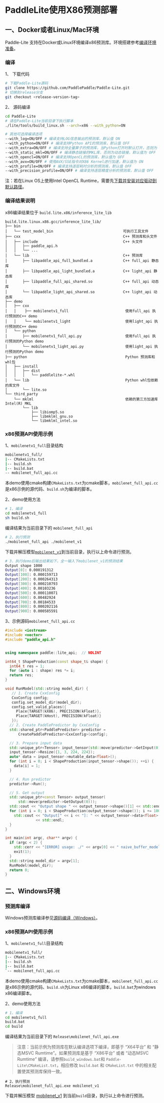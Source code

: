 # PaddleLite使用X86预测部署

## 一、Docker或者Linux/Mac环境

Paddle-Lite 支持在Docker或Linux环境编译x86预测库。环境搭建参考[编译环境准备](../source_compile/compile_env)。

### 编译

1、 下载代码
```bash
# 下载Paddle-Lite源码
git clone https://github.com/PaddlePaddle/Paddle-Lite.git
# 切换到release分支
git checkout <release-version-tag>
```

2、 源码编译

```bash
cd Paddle-Lite
# 请在Paddle-Lite当前目录下执行脚本
./lite/tools/build_linux.sh --arch=x86 --with_python=ON

# 其他可选择编译选项
--with_log=ON/OFF # 编译支持LOG信息输出的预测库，默认值 ON
--with_python=ON/OFF # 编译支持Python API的预测库，默认值 OFF
--with_extra=ON/OFF # 编译支持全量算子的预测库，当Python打开时默认打开，否则为 OFF
--with_static_mkl=ON/OFF # 编译静态链接的MKL库，否则为动态链接，默认值为 OFF
--with_opencl=ON/OFF # 编译支持OpenCL的预测库，默认值为 OFF
--with_avx=ON/OFF # 使用AVX/SSE指令对X86 Kernel进行加速，默认值为 ON
--with_profile=ON/OFF # 编译支持逐层耗时分析的预测库，默认值 OFF
--with_precision_profile=ON/OFF # 编译支持逐层精度分析的预测库，默认值 OFF
```

注：若在Linux OS上使用Intel OpenCL Runtime，需要先[下载并安装对应驱动到默认路径](https://software.intel.com/content/www/us/en/develop/articles/opencl-drivers.html)。

### 编译结果说明

x86编译结果位于 `build.lite.x86/inference_lite_lib`

```shell
build.lite.linux.x86.gcc/inference_lite_lib/
├── bin
│   └── test_model_bin                                可执行工具文件
├── cxx                                               C++ 预测库和头文件
│   ├── include                                       C++ 头文件
│   │   ├── paddle_api.h
│   │   └── ...
│   └── lib                                           C++ 预测库
│       ├── libpaddle_api_full_bundled.a              C++ full_api 静态库
│       ├── libpaddle_api_light_bundled.a             C++ light_api 静态库
│       ├── libpaddle_full_api_shared.so              C++ full_api 动态库
│       └── libpaddle_light_api_shared.so             C++ light_api 动态库
├── demo
│   ├── cxx
│   │    ├── mobilenetv1_full                          使用full_api 执行预测的C++ demo
│   │    └── mobilenetv1_light                         使用light_api 执行预测的C++ demo
│   └── python
│       ├── mobilenetv1_full_api.py                    使用full_api 执行预测的Python demo
│       └── mobilenetv1_light_api.py                   使用light_api 执行预测的Python demo
├── python                                             Python 预测库和whl包
│   ├── install
│   │   ├── dist
│   │   │   └── paddlelite-*.whl
│   └── lib                                            Python whl包依赖的库文件
│       └── lite.so
└── third_party
    └── mklml                                          依赖的第三方加速库Intel(R) MKL
        └── lib
            ├── libiomp5.so
            ├── libmklml_gnu.so
            └── libmklml_intel.so
```

### x86预测API使用示例

1、`mobilenetv1_full`目录结构

```bash
mobilenetv1_full/
|-- CMakeLists.txt
|-- build.sh
|-- build.bat
-- mobilenet_full_api.cc
```

本demo使用cmake构建`CMakeLists.txt`为cmake脚本，`mobilenet_full_api.cc`是x86示例的源代码、`build.sh`为编译的脚本。

2、demo使用方法

``` bash
# 1、编译
cd mobilenetv1_full
sh build.sh
```
编译结果为当前目录下的 `mobilenet_full_api `
``` bash
# 2、执行预测
./mobilenet_full_api ./mobilenet_v1
```
下载并解压模型[`mobilenet_v1`](http://paddle-inference-dist.bj.bcebos.com/mobilenet_v1.tar.gz)到当前目录，执行以上命令进行预测。

```bash
# 3、执行demo后输出结果如下，全一输入下mobilenet_v1的预测结果
Output shape 1000
Output[0]: 0.000191312
Output[100]: 0.000159713
Output[200]: 0.000264313
Output[300]: 0.000210793
Output[400]: 0.00103236
Output[500]: 0.000110071
Output[600]: 0.00482924
Output[700]: 0.00184533
Output[800]: 0.000202116
Output[900]: 0.000585591
```



3、示例源码`mobilenet_full_api.cc`

```c++
#include <iostream>
#include <vector>
#include "paddle_api.h"


using namespace paddle::lite_api;  // NOLINT

int64_t ShapeProduction(const shape_t& shape) {
  int64_t res = 1;
  for (auto i : shape) res *= i;
  return res;
}

void RunModel(std::string model_dir) {
   // 1. Create CxxConfig
   CxxConfig config;
   config.set_model_dir(model_dir);
   config.set_valid_places({
     Place{TARGET(kX86), PRECISION(kFloat)},
     Place{TARGET(kHost), PRECISION(kFloat)}
   });
  // 2. Create PaddlePredictor by CxxConfig
  std::shared_ptr<PaddlePredictor> predictor =
      CreatePaddlePredictor<CxxConfig>(config);

  // 3. Prepare input data
  std::unique_ptr<Tensor> input_tensor(std::move(predictor->GetInput(0)));
  input_tensor->Resize({1, 3, 224, 224});
  auto* data = input_tensor->mutable_data<float>();
  for (int i = 0; i < ShapeProduction(input_tensor->shape()); ++i) {
    data[i] = 1;
  }

  // 4. Run predictor
  predictor->Run();

  // 5. Get output
  std::unique_ptr<const Tensor> output_tensor(
      std::move(predictor->GetOutput(0)));
  std::cout << "Output shape " << output_tensor->shape()[1] << std::endl;
  for (int i = 0; i < ShapeProduction(output_tensor->shape()); i += 100) {
    std::cout << "Output[" << i << "]: " << output_tensor->data<float>()[i]
              << std::endl;
  }
}

int main(int argc, char** argv) {
  if (argc < 2) {
    std::cerr << "[ERROR] usage: ./" << argv[0] << " naive_buffer_model_dir\n";
    exit(1);
  }
  std::string model_dir = argv[1];
  RunModel(model_dir);
  return 0;
}

```

## 二、Windows环境

### 预测库编译
Windows预测库编译参见[源码编译（Windows）](../source_compile/compile_windows)。

### x86预测API使用示例

1、`mobilenetv1_full`目录结构

```bash
mobilenetv1_full/
|-- CMakeLists.txt
|-- build.sh
|-- build.bat
`-- mobilenet_full_api.cc
```

本demo使用cmake构建`CMakeLists.txt`为cmake脚本，`mobilenet_full_api.cc`是x86示例的源代码、`build.sh`为Linux x86编译的脚本，`build.bat`为windows x86编译脚本。

2、demo使用方法

``` bash
# 1、编译
cd mobilenetv1_full
build.bat
cd build
```

编译结果为当前目录下的 `Release\mobilenet_full_api.exe `

> 注意：当前示例为预测库在默认编译选项下编译，即基于 “X64平台” 和 “静态MSVC Rumtime”。如果预测库是基于 “X86平台” 或者 “动态MSVC Rumtime” 编译，请参照`build_windows.bat`和 `Paddle-Lite\CMakeList.txt`，相应修改 `build.bat` 和 `CMakeList.txt` 中的相关配置使其预测库保持一致。

``` dos
# 2、执行预测
Release\mobilenet_full_api.exe mobilenet_v1
```

下载并解压模型 [mobilenet_v1](http://paddle-inference-dist.bj.bcebos.com/mobilenet_v1.tar.gz) 到当前`build`目录，执行以上命令进行预测。
